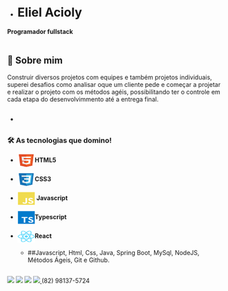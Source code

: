 <div style="display: inline_block"><br>

- # Eliel Acioly
**Programador fullstack**<br><br>

## 🚀 Sobre mim

Construir diversos projetos com equipes e também projetos individuais, superei desafios como analisar oque um cliente pede e começar a projetar e realizar o projeto com os métodos agéis, possibilitando ter o controle em  cada etapa do  desenvolvimmento até a entrega final.
- ##

### 🛠 As tecnologias que domino!<br>
 - <img align="center" alt="HTML" height="30" width="40" src="https://raw.githubusercontent.com/devicons/devicon/master/icons/html5/html5-original.svg">**HTML5**<br>
  - <img align="center" alt="CSS" height="30" width="40" src="https://raw.githubusercontent.com/devicons/devicon/master/icons/css3/css3-original.svg">**CSS3**

 - <img align="center" alt="Js" height="30" width="40" src="https://raw.githubusercontent.com/devicons/devicon/master/icons/javascript/javascript-plain.svg"> **Javascript**<br>
 - <img align="center" alt="Ts" height="30" width="40" src="https://raw.githubusercontent.com/devicons/devicon/master/icons/typescript/typescript-plain.svg">**Typescript**<br>
 - <img align="center" alt="React" height="30" width="40" src="https://raw.githubusercontent.com/devicons/devicon/master/icons/react/react-original.svg">**React**<br>
   -  ##Javascript, Html, Css, Java, Spring Boot, MySql, NodeJS, Métodos Ágeis, Git e Github.
</div>

##

<div>
 <a href="https://www.instagram.com/liel.acioly/" target="_blank"><img src="https://img.shields.io/badge/-Instagram-%23E4405F?style=for-the-badge&logo=instagram&logoColor=white" target="_blank"></a>
<a href = "mailto:aciolyeliel90@gmail.com"><img src="https://img.shields.io/badge/-Gmail-%23333?style=for-the-badge&logo=gmail&logoColor=white" target="_blank"></a>
<a href="https://www.linkedin.com/in/eliel-acioly-ea/" target="_blank"><img src="https://img.shields.io/badge/-LinkedIn-%230077B5?style=for-the-badge&logo=linkedin&logoColor=white" target="_blank"></a>
<a href="https://www.linkedin.com/in/eliel-acioly-ea/" target="_blank"><img eight="30" width="40" src="https://cdn-icons-png.flaticon.com/512/21/21520.png"</a> <a>(82) 98137-5724</a>

</div>


<!---
eliel-acioly/eliel-acioly is a ✨ special ✨ repository because its `README.md` (this file) appears on your GitHub profile.
You can click the Preview link to take a look at your changes.
--->

